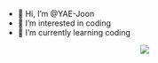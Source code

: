 - 👋 Hi, I’m @YAE-Joon
- 👀 I’m interested in  coding
- 🌱 I’m currently learning coding

<div align="center">
  <img src="https://github.com/oka1313/oka1313/assets/101691440/92118a53-c5b6-40bc-b130-bf8c398d7b51" />
</div>
<!---
YAE-Joon/YAE-Joon is a ✨ special ✨ repository because its `README.md` (this file) appears on your GitHub profile.
You can click the Preview link to take a look at your changes.
--->
